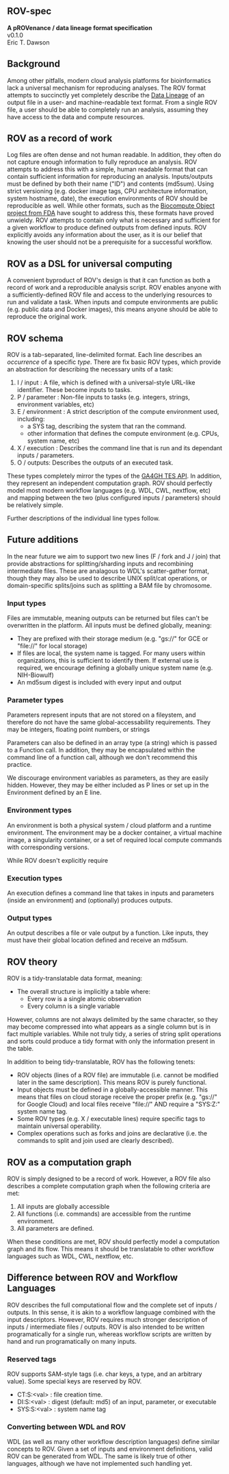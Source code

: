 ROV-spec
---------------------

**A pROVenance / data lineage format specification**  
v0.1.0  
Eric T. Dawson

## Background
Among other pitfalls, modern cloud analysis platforms for bioinformatics lack a
universal mechanism for reproducing analyses. The ROV format attempts to
succinctly yet completely describe the [Data
Lineage](https://en.wikipedia.org/wiki/Data_lineage) of an output file in a user- and
machine-readable text format. From a single ROV file, a user should be able to
completely run an analysis, assuming they have access to the data and compute
resources.

## ROV as a record of work
Log files are often dense and not human readable. In addition, they often do not capture
enough information to fully reproduce an analysis. ROV attempts to address this with a simple,
human readable format that can contain sufficient information for reproducing an analysis. Inputs/outputs
must be defined by both their name ("ID") and contents (md5sum). Using strict versioning (e.g. docker image tags,
CPU architecture information, system hostname, date), the execution environments of ROV should be reproducible as well.
While other formats, such as the [Biocompute Object project from FDA](https://github.com/biocompute-objects/BCO_Specification)
have sought to address this, these formats have proved unwieldy. ROV attempts to contain only what is necessary and sufficient
for a given workflow to produce defined outputs from defined inputs. ROV explicitly avoids any information about the user,
as it is our belief that knowing the user should not be a prerequisite for a successful workflow.

## ROV as a DSL for universal computing
A convenient byproduct of ROV's design is that it can function as both a record of work
and a reproducible analysis script. ROV enables anyone with a sufficiently-defined ROV file
and access to the underlying resources to run and validate a task. When inputs and
compute environments are public (e.g. public data and Docker images), this means anyone should be able
to reproduce the original work.


## ROV schema
ROV is a tab-separated, line-delimited format. Each line describes an *occurrence*
of a specific *type*. There are fix basic ROV types, which provide an abstraction for
describing the necessary units of a task:  

1. I / input : A file, which is defined with a universal-style URL-like identifier.
   These become inputs to tasks.
2. P / parameter : Non-file inputs to tasks (e.g. integers, strings, environment variables, etc)
3. E / environment : A strict description of the compute environment used, including:
    - a SYS tag, describing the system that ran the command.
    - other information that defines the compute environment (e.g. CPUs, system name, etc)
4. X / execution : Describes the command line that is run and its dependant inputs / parameters.
5. O / outputs: Describes the outputs of an executed task.

These types completely mirror the types of the [GA4GH TES API](https://github.com/ga4gh/task-execution-schemas).
In addition, they represent an independent computation graph. ROV should perfectly model most modern workflow languages
(e.g. WDL, CWL, nextflow, etc) and mapping between the two (plus configured inputs / parameters) should be relatively simple.

Further descriptions of the individual line types follow.

## Future additions
In the near future we aim to support two new lines (F / fork and J / join) that provide abstractions for splitting/sharding inputs
and recombining intermediate files. These are analagous to WDL's scatter-gather format, though they may also be used to describe
UNIX split/cat operations, or domain-specific splits/joins such as splitting a BAM file by chromosome.

### Input types
Files are immutable, meaning outputs can be returned but files can't
be overwritten in the platform. All inputs must be defined globally,
meaning:  
- They are prefixed with their storage medium (e.g. "gs://" for GCE or
"file://" for local storage)
- If files are local, the system name is tagged. For many users within organizations, this is sufficient to identify them.
If external use is required, we encourage defining a globally unique system name (e.g. NIH-Biowulf)
- An md5sum digest is included with every input and output


### Parameter types
Parameters represent inputs that are not stored on a fileystem, and therefore
do not have the same global-accessability requirements. They may be integers,
floating point numbers, or strings

Parameters can also be defined in an array type (a string) which is passed
to a Function call. In addition, they may be encapsulated within the
command line of a function call, although we don't recommend this practice.

We discourage environment variables as parameters, as they are easily hidden.
However, they may be either included as P lines or set up in the Environment
defined by an E line.

### Environment types
An environment is both a physical system / cloud platform and a runtime
environment. The environment may be a docker container, a virtual machine
image, a singularity container, or a set of required local compute commands
with corresponding versions.

While ROV doesn't explicitly require 

### Execution types
An execution defines a command line that takes in inputs and parameters (inside an environment)
and (optionally) produces outputs.

### Output types
An output describes a file or vale output by a function. Like inputs,
they must have their global location defined and receive an md5sum.


## ROV theory
ROV is a tidy-translatable data format, meaning:
- The overall structure is implicitly a table where:
    - Every row is a single atomic observation
    - Every column is a single variable

However, columns are not always delimited by the same character, so they may
become compressed into what appears as a single column but is in fact multiple
variables. While not truly tidy, a series of string split operations and sorts
could produce a tidy format with only the information present in the table.


In addition to being tidy-translatable, ROV has the following tenets:
- ROV objects (lines of a ROV file) are immutable (i.e. cannot be modified later
  in the same description). This means ROV is purely functional.
- Input objects must be defined in a globally-accessible manner. This means that
  files on cloud storage receive the proper prefix (e.g. "gs://" for Google
  Cloud) and local files receive "file://" AND require a "SYS:Z:<TAG>" system
  name tag.
- Some ROV types (e.g. X / executable lines) require specific tags to maintain
  universal operability.
- Complex operations such as forks and joins are declarative (i.e. the commands
  to split and join used are clearly described).

## ROV as a computation graph
ROV is simply designed to be a record of work. However, a ROV file also
describes a complete computation graph when the following criteria are met:
1. All inputs are globally accessible
2. All functions (i.e. commands) are accessible from the runtime environment.
3. All parameters are defined.

When these conditions are met, ROV should perfectly model a computation graph
and its flow. This means it should be translatable to other workflow languages
such as WDL, CWL, nextflow, etc.

## Difference between ROV and Workflow Languages
ROV describes the full computational flow and the complete set of inputs /
outputs. In this sense, it is akin to a workflow language combined with the
input descriptors. However, ROV requires much stronger description of inputs /
intermediate files / outputs. ROV is also intended to be written programatically
for a single run, whereas workflow scripts are written by hand and run
programatically on many inputs.

### Reserved tags
ROV supports SAM-style tags (i.e. char keys, a type, and an arbitrary
value). Some special keys are reserved by ROV.

- CT:S:\<val\> : file creation time.
- DI:S:\<val\> : digest (default: md5) of an input, parameter, or executable
- SYS:S:\<val\> : system name tag

### Converting between WDL and ROV
WDL (as well as many other workflow description languages) define similar concepts to ROV. Given a set of inputs and 
environment definitions, valid ROV can be generated from WDL. The same is likely true of other languages, although we have not implemented such handling yet.

